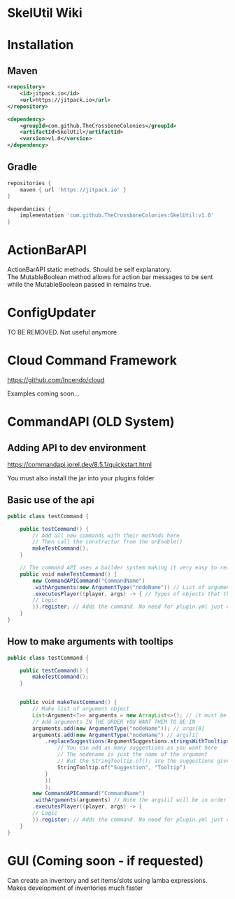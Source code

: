# SkelUtil Wiki

# Installation

## Maven
```xml
<repository>
    <id>jitpack.io</id>
    <url>https://jitpack.io</url>
</repository>
```
```xml
<dependency>
    <groupId>com.github.TheCrossboneColonies</groupId>
    <artifactId>SkelUtil</artifactId>
    <version>v1.0</version>
</dependency>
```
## Gradle
```groovy
repositories {
    maven { url 'https://jitpack.io' }
}
```
```groovy
dependencies {
    implementation 'com.github.TheCrossboneColonies:SkelUtil:v1.0'
}
```


# ActionBarAPI
ActionBarAPI static methods. Should be self explanatory. <br/> The MutableBoolean method allows for action bar messages to be sent while the MutableBoolean passed in remains true.

# ConfigUpdater
TO BE REMOVED. Not useful anymore

# Cloud Command Framework
https://github.com/Incendo/cloud

Examples coming soon...

# CommandAPI (OLD System)
## Adding API to dev environment
https://commandapi.jorel.dev/8.5.1/quickstart.html

You must also install the jar into your plugins folder

## Basic use of the api
```Java
public class testCommand {

	public testCommand() {
		// Add all new commands with their methods here
		// Then call the constructor from the onEnable()
		makeTestCommand();
	}

	// The command API uses a builder system making it very easy to read and understand what is going on.
	public void makeTestCommand() {
		new CommandAPICommand("CommandName")
		.withArguments(new ArgumentType("nodeName")) // List of arguments here: https://commandapi.jorel.dev/8.5.1/arguments.html
		.executesPlayer((player, args) -> { // Types of objects that the command executes by here: https://commandapi.jorel.dev/8.5.1/commandexecutors.html
		// Logic
		}).register; // Adds the command. No need for plugin.yml just call the constructor in the on enable
	}
}
```
## How to make arguments with tooltips
```Java
public class testCommand {

	public testCommand() {
		makeTestCommand();
	}


	public void makeTestCommand() {
		// Make list of argument object
		List<Argument<?>> arguments = new ArrayList<>(); // it must be <Argument<?>>
		// Add arguments IN THE ORDER YOU WANT THEM TO BE IN
		arguments.add(new ArgumentType("nodeName")); // args[0]
		arguments.add(new ArgumentType("nodeName") // args[1]
			.replaceSuggestions(ArgumentSuggestions.stringsWithTooltips(info -> new IStringToolTip[] {
				// You can add as many suggestions as you want here
				// The nodename is just the name of the argument
				// But the StringTooltip.of(); are the suggestions given
				StringTooltip.of("Suggestion", "Tooltip")
			}
			))
			);
		new CommandAPICommand("CommandName")
		.withArguments(arguments) // Note the args[i] will be in order from which they were added
		.executesPlayer((player, args) -> { 
		// Logic
		}).register; // Adds the command. No need for plugin.yml just call the constructor in the on enable
	}
}
```

# GUI (Coming soon - if requested)
Can create an inventory and set items/slots using lamba expressions. Makes development of inventories much faster
